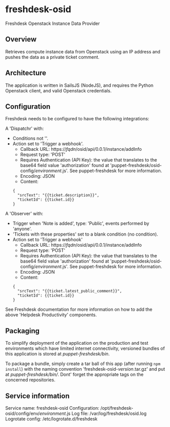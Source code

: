 # freshdesk-osid

Freshdesk Openstack Instance Data Provider

## Overview

Retrieves compute instance data from Openstack using an IP address and pushes the data as a private ticket comment. 

## Architecture

The application is written in SailsJS (NodeJS), and requires the Python Openstack client, and valid Openstack credentials.

## Configuration

Freshdesk needs to be configured to have the following integrations:

A 'Dispatchr' with:

- Conditions not ''.
- Action set to 'Trigger a webhook'.
  - Callback URL: https://*fqdn*/osid/api/0.0.1/instance/addInfo
  - Request type: 'POST'
  - Requires Authentication (API Key): the value that translates to the base64 field value 'authorization' found at 'puppet-freshdesk/osid-config/*environment*.js'. See puppet-freshdesk for more information.
  - Encoding: JSON
  - Content: 
  ```
  {
    "srcText": "{{ticket.description}}",
    "ticketId": {{ticket.id}}
  }
  ```

A 'Observer' with:

- Trigger when 'Note is added', type: 'Public', events performed by 'anyone'.
- 'Tickets with these properties' set to a blank condition (no condition).
- Action set to 'Trigger a webhook'
  - Callback URL: https://*fqdn*/osid/api/0.0.1/instance/addInfo
  - Request type: 'POST'
  - Requires Authentication (API Key): the value that translates to the base64 field value 'authorization' found at 'puppet-freshdesk/osid-config/*environment*.js'. See puppet-freshdesk for more information.
  - Encoding: JSON
  - Content: 
  ```
  {
    "srcText": "{{ticket.latest_public_comment}}",
    "ticketId": {{ticket.id}}
  }
  ```
  
See Freshdesk documentation for more information on how to add the above 'Helpdesk Productivity' components.


## Packaging

To simplify deployment of the application on the production and test environments which have limited internet connectivity, versioned bundles of this application is stored at *puppet-freshdesk/bin*.

To package a bundle, simply create a tar ball of this app (after running `npm install`) with the naming convention 'freshdesk-osid-*version*.tar.gz' and put at *puppet-freshdesk/bin/*. Dont' forget the appropriate tags on the concerned repositories.

## Service information 

Service name: freshdesk-osid
Configuration: /opt/freshdesk-osid/config/env/*environment*.js
Log file: /var/log/freshdesk/osid.log
Logrotate config: /etc/logrotate.d/freshdesk


